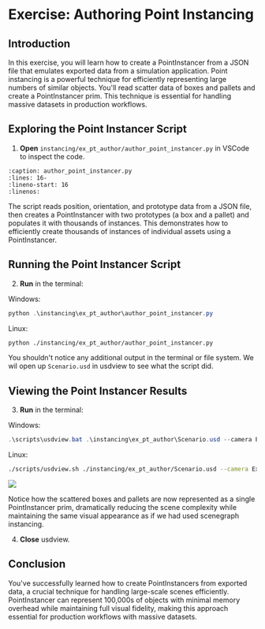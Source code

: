 # Exercise: Authoring Point Instancing

## Introduction

In this exercise, you will learn how to create a PointInstancer from a JSON file that emulates exported data from a simulation application. Point instancing is a powerful technique for efficiently representing large numbers of similar objects. You'll read scatter data of boxes and pallets and create a PointInstancer prim. This technique is essential for handling massive datasets in production workflows.

## Exploring the Point Instancer Script

1. **Open** `instancing/ex_pt_author/author_point_instancer.py` in VSCode to inspect the code.

```{literalinclude} ../../exercise_content/instancing/ex_pt_author/author_point_instancer.py
:caption: author_point_instancer.py
:lines: 16-
:lineno-start: 16
:linenos:
```

The script reads position, orientation, and prototype data from a JSON file, then creates a PointInstancer with two prototypes (a box and a pallet) and populates it with thousands of instances. This demonstrates how to efficiently create thousands of instances of individual assets using a PointInstancer.

## Running the Point Instancer Script

2. **Run** in the terminal:

Windows:
```powershell
python .\instancing\ex_pt_author\author_point_instancer.py
```
Linux:
```sh
python ./instancing/ex_pt_author/author_point_instancer.py
```

You shouldn't notice any additional output in the terminal or file system. We wil open up `Scenario.usd` in usdview to see what the script did.

## Viewing the Point Instancer Results

3. **Run** in the terminal:

Windows:
```powershell
.\scripts\usdview.bat .\instancing\ex_pt_author\Scenario.usd --camera ExCam_01
```
Linux:
```sh
./scripts/usdview.sh ./instancing/ex_pt_author/Scenario.usd --camera ExCam_01
```

![](../../images/asset-modularity-instancing/point-instancer.png)

Notice how the scattered boxes and pallets are now represented as a single PointInstancer prim, dramatically reducing the scene complexity while maintaining the same visual appearance as if we had used scenegraph instancing.

4. **Close** usdview.

## Conclusion

You've successfully learned how to create PointInstancers from exported data, a crucial technique for handling large-scale scenes efficiently. PointInstancer can represent 100,000s of objects with minimal memory overhead while maintaining full visual fidelity, making this approach essential for production workflows with massive datasets.

